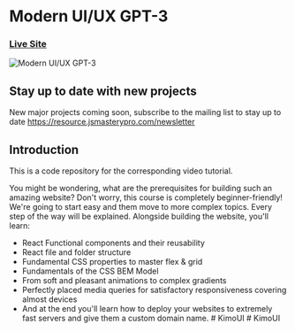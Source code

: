 # Modern UI/UX GPT-3
### [Live Site](https://gpt3-jsm.com/)

![Modern UI/UX GPT-3](https://i.ibb.co/TR5LW9z/image.png)

## Stay up to date with new projects
New major projects coming soon, subscribe to the mailing list to stay up to date https://resource.jsmasterypro.com/newsletter

## Introduction
This is a code repository for the corresponding video tutorial. 

You might be wondering, what are the prerequisites for building such an amazing website? Don't worry, this course is completely beginner-friendly! We're going to start easy and them move to more complex topics. Every step of the way will be explained. Alongside building the website, you'll learn:

- React Functional components and their reusability
- React file and folder structure
- Fundamental CSS properties to master flex & grid
- Fundamentals of the CSS BEM Model
- From soft and pleasant animations to complex gradients
- Perfectly placed media queries for satisfactory responsiveness covering almost devices
- And at the end you'll learn how to deploy your websites to extremely fast servers and give them a custom domain name.
#   K i m o U I  
 #   K i m o U I  
 